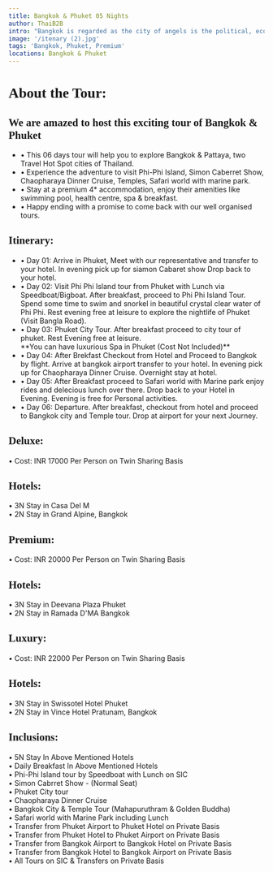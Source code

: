 ```yaml
---
title: Bangkok & Phuket 05 Nights
author: ThaiB2B
intro: "Bangkok is regarded as the city of angels is the political, economic, cultural, culinary and spiritual capital of Thailand. Buddha Temple, River Cruise, Local Market, Safari world with Marine Park and so much more!! These locales are must vist when you are in Bangkok.\n\nThe next leg of your journey includes another happening city - Phuket, which is known for its rich history, clear beaches, magnificent clubs and so much more. This city promise the unforgettable lifetime experience of nightlife with best in class clubs."
image: '/itenary (2).jpg'
tags: 'Bangkok, Phuket, Premium'
locations: Bangkok & Phuket
---
```


<h1 style="font-family: Satisfy" class="mt-5 text-green">About the Tour:</h1>

<h2 style="font-family: Satisfy" class="mt-3 text-green">We are amazed to host this exciting tour of Bangkok & Phuket</h2>

<ul class="mt-3 text-secondary point list-unstyled d-flex flex-column">
    <li>
        &bull; This 06 days tour will help you to explore Bangkok & Pattaya, two Travel Hot Spot cities of Thailand.
    </li>
    <li>
        &bull; Experience the adventure to visit Phi-Phi Island, Simon Caberret Show, Chaopharaya Dinner Cruise, Temples, Safari world with marine park.
    </li>
    <li>
        &bull; Stay at a premium 4* accommodation, enjoy their amenities like swimming pool, health centre, spa & breakfast.
    </li>
    <li>
        &bull; Happy ending with a promise to come back with our well organised tours.
    </li>
</ul>

<h2 style="font-family: Satisfy" class="mt-5 text-green">Itinerary:</h2>

<ul class="mt-3 text-secondary point list-unstyled d-flex flex-column">
    <li>
        &bull; Day 01: Arrive in Phuket, Meet with our representative and transfer to your hotel. In evening pick up for siamon Cabaret show Drop back to your hotel.
    </li>
    <li class="mt-2">
        &bull; Day 02: Visit Phi Phi Island tour from Phuket with Lunch via Speedboat/Bigboat. After breakfast, proceed to Phi Phi Island Tour. <br /> Spend some time to swim and snorkel in beautiful crystal clear water of Phi Phi. Rest evening free at leisure to explore the nightlife of Phuket (Visit Bangla Road).
    </li>
    <li class="mt-2">
        &bull; Day 03: Phuket City Tour. After breakfast proceed to city tour of phuket. Rest Evening free at leisure.
        <br /> **You can have luxurious Spa in Phuket (Cost Not Included)**
    </li>
    <li class="mt-2">
        &bull; Day 04: After Brekfast Checkout from Hotel and Proceed to Bangkok by flight. Arrive at bangkok airport transfer to your hotel. In evening pick up for Chaopharaya Dinner Cruise. Overnight stay at hotel.
    </li>
    <li class="mt-2">
        &bull; Day 05: After Breakfast proceed to Safari world with Marine park enjoy rides and delecious lunch over there. Drop back to your Hotel in Evening. Evening is free for Personal activities.
    </li>
    <li class="mt-2">
        &bull; Day 06: Departure. After breakfast, checkout from hotel and proceed to Bangkok city and Temple tour. Drop at airport for your next Journey.
    </li>
</ul>

<h2 style="font-family: Satisfy" class="mt-5 text-green">Deluxe:</h2>
<span class="point text-secondary">
    &bull; Cost: INR 17000 Per Person on Twin Sharing Basis
</span>

<h2 style="font-family: Satisfy" class="mt-5 text-green">Hotels:</h2>
<span class="point text-secondary">
    &bull; 3N Stay in Casa Del M
</span><br />
<span class="point text-secondary">
    &bull; 2N Stay in Grand Alpine, Bangkok
</span>

<h2 style="font-family: Satisfy" class="mt-5 text-green">Premium:</h2>
<span class="point text-secondary">
    &bull; Cost: INR 20000 Per Person on Twin Sharing Basis
</span>

<h2 style="font-family: Satisfy" class="mt-5 text-green">Hotels:</h2>
<span class="point text-secondary">
    &bull; 3N Stay in Deevana Plaza Phuket
</span><br />
<span class="point text-secondary">
    &bull; 2N Stay in Ramada D'MA Bangkok
</span>

<h2 style="font-family: Satisfy" class="mt-5 text-green">Luxury:</h2>
<span class="point text-secondary">
    &bull; Cost: INR 22000  Per Person on Twin Sharing Basis
</span>

<h2 style="font-family: Satisfy" class="mt-5 text-green">Hotels:</h2>
<span class="point text-secondary">
    &bull; 3N Stay in Swissotel Hotel Phuket
</span><br />
<span class="point text-secondary">
    &bull; 2N Stay in Vince Hotel Pratunam, Bangkok
</span>

<h2 style="font-family: Satisfy" class="mt-5 text-green">Inclusions:</h2>
<span class="point text-secondary">
    &bull; 5N Stay In Above Mentioned Hotels
</span><br />
<span class="point text-secondary">
    &bull; Daily Breakfast In Above Mentioned Hotels
</span><br />
<span class="point text-secondary">
    &bull; Phi-Phi Island tour by Speedboat with Lunch on SIC 
</span><br />
<span class="point text-secondary">
    &bull; Simon Cabrret Show - (Normal Seat)
</span><br />
<span class="point text-secondary">
    &bull; Phuket City tour
</span><br />
<span class="point text-secondary">
    &bull; Chaopharaya Dinner Cruise
</span><br />
<span class="point text-secondary">
    &bull; Bangkok City & Temple Tour (Mahapuruthram & Golden Buddha)
</span><br />
<span class="point text-secondary">
    &bull; Safari world with Marine Park including Lunch  
</span><br />
<span class="point text-secondary">
    &bull; Transfer from Phuket Airport to Phuket Hotel on Private Basis 
</span><br />
<span class="point text-secondary">
    &bull; Transfer from Phuket Hotel to Phuket Airport on Private Basis 
</span><br />
<span class="point text-secondary">
    &bull; Transfer from Bangkok Airport to Bangkok Hotel on Private Basis 
</span><br />
<span class="point text-secondary">
    &bull; Transfer from Bangkok Hotel to Bangkok Airport on Private Basis 
</span><br />
<span class="point text-secondary">
    &bull; All Tours on SIC & Transfers on Private Basis
</span><br />